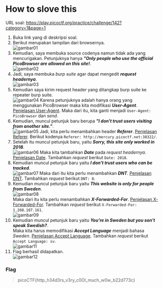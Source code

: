 # How to slove this

URL soal: https://play.picoctf.org/practice/challenge/142?category=1&page=1

1. Buka link yang di deskripsi soal.
2. Berikut merupakan tampilan dari browsernya. <br>
![gambar01](images/gambar01_WeExploit_11.png)
3. Kemudian, saya membuka source codenya namun tidak ada yang mencurigakan. Petunjuknya hanya ***"Only people who use the official PicoBrowser are allowed on this site!***. <br>
![gambar02](images/gambar02_WeExploit_11.png)
4. Jadi, saya membuka *burp suite* agar dapat mengedit ***request headernya***. <br> 
![gambar03](images/gambar03_WeExploit_11.png)
5. Kemudian saya kirim request header yang ditangkap burp suite ke repeater burp suite. <br>
![gambar04](images/gambar04_WeExploit_11.png)
Karena petunjuknya adalah hanya orang yang menggunakan PicoBrowser maka kita modifikasi ***User-Agent***. [Penjelasan User-Agent](https://developer.mozilla.org/en-US/docs/Web/HTTP/Headers/User-Agent). Maka dari itu, kita ganti menjadi `User-Agent: PicoBrowser` dan *send*.      
6. Kemudian, muncul petunjuk baru berupa ***"I don't trust users visiting from another site."***. <br>
![gambar05](images/gambar05_WeExploit_11.png)
Jadi, kita perlu menambahkan header ***Referer***. [Penjelasan Referer](https://developer.mozilla.org/en-US/docs/Web/HTTP/Headers/Referer). Berikut kodenya `Referer: http://mercury.picoctf.net:38322/`.
7. Setelah itu muncul petunjuk baru, yaitu ***Sorry, this site only worked in 2018***. <br>
![gambar06](images/gambar06_WeExploit_11.png)
Maka kita tambahkan ***Date*** pada *request headernya*. [Penjelasan Date](https://developer.mozilla.org/fr/docs/Web/HTTP/Headers/Date). Tambahkan *request* berikut `Date: 2018`.
8. Kemudian muncul petunjuk baru yaitu ***I don't trust users who can be tracked***. <br>
![gambar07](images/gambar07_WeExploit_11.png)
Maka dari itu kita perlu menambahkan ***DNT***. [Penjelasan DNT](https://developer.mozilla.org/fr/docs/Web/HTTP/Headers/DNT). Tambahkan *request* berikut `DNT: 0`.
9. Kemudian muncul petunjuk baru yaitu ***This website is only for people from Sweden***. <br>
![gambar08](images/gambar20_WebExploit_11.png) <br>
Maka dari itu kita perlu menambahkan ***X-Forwarded-For***. [Penjelasan X-Forwarded-For](https://developer.mozilla.org/en-US/docs/Web/HTTP/Headers/X-Forwarded-For). Tambahkan *request* berikut `X-Forwarded-For: 1.208.107.161`. <br>
![gambar09](images/gambar09_WeExploit_11.png) <br>
10. Kemudian muncul petunjuk baru yaitu ***You're in Sweden but you son't speak Swedish?***. <br>
Maka kita harus memodifikasi ***Accept Language*** menjadi bahasa *Sweden*. [Penjelasan Accept Language](https://developer.mozilla.org/fr/docs/Web/HTTP/Headers/Accept-Language). Tambahkan *request* berikut `Accept Language: sv`. <br>
![gambar11](images/gambar10_WeExploit_11.png) <br>
11. Flag berhasil didapatkan. <br>
![gambar12](images/gambar11_WeExploit_11.png) <br>

### Flag
>picoCTF{http_h34d3rs_v3ry_c0Ol_much_w0w_b22d773c}